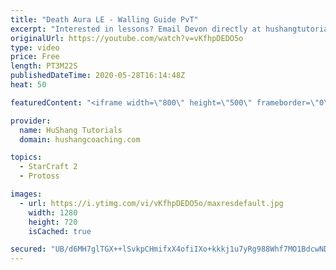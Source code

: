 ```yaml
---
title: "Death Aura LE - Walling Guide PvT"
excerpt: "Interested in lessons? Email Devon directly at hushangtutorials@outlook.com ------------------------------------------------------------------------------------------------------- Want to support HuShang Tutorials directly? Patreon is a website where you can contribute a monthly donation that will help"
originalUrl: https://youtube.com/watch?v=vKfhpDEDO5o
type: video
price: Free
length: PT3M22S
publishedDateTime: 2020-05-28T16:14:48Z
heat: 50

featuredContent: "<iframe width=\"800\" height=\"500\" frameborder=\"0\" src=\"https://www.youtube.com/embed/vKfhpDEDO5o\" allow=\"accelerometer; autoplay; encrypted-media; gyroscope; picture-in-picture\" allowfullscreen></iframe>"

provider:
  name: HuShang Tutorials
  domain: hushangcoaching.com

topics:
  - StarCraft 2
  - Protoss

images:
  - url: https://i.ytimg.com/vi/vKfhpDEDO5o/maxresdefault.jpg
    width: 1280
    height: 720
    isCached: true

secured: "UB/d6MH7glTGX++lSvkpCHmifxX4ofiIXo+kkkj1u7yRg988Whf7MO1BdcwNDngaIKnm9IYRtfxkL/YztjB7Bc0mCWoh07938JgBsCXuzT6Uh5lPxycDLR7mJHntr5h6ToHna/EJrZl5WwhvsJmubBeKPqi9Eei11OkGXQZC4l48g4jA591KRNQ/LiFdgKbyxal8Gj/xAIX2zwADEzeAKXbnjwOUfKsNTzNvb8WuHPPGBaTlbFxB5AAGv9z+SMIynJ9zES+xIn/Y/DWnEKsrfGjntEBB4f8WEdGn0xBUHkgmvxrFkIiVzJsryvpCAxBFCvlbWK0xbHKft+6UknJp2OM7NHmwxov7HGbnkExmON4WcPoTISmJ+Wjh6xn90i/NXvq1vEAHwYZLyEP9wCoFf1koa2PMapc+A0qxbiBRSYo=;wEvQfDF6GYZOeegG2DNQaA=="
---
```


